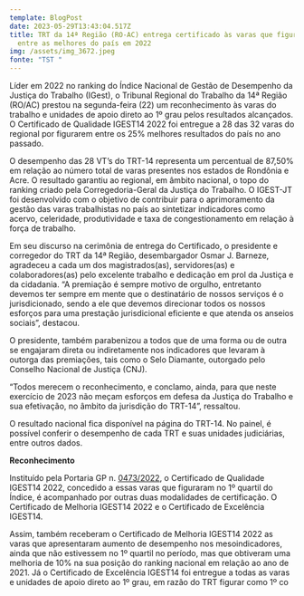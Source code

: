 ```yaml
---
template: BlogPost
date: 2023-05-29T13:43:04.517Z
title: TRT da 14ª Região (RO-AC) entrega certificado às varas que figuraram
  entre as melhores do país em 2022
img: /assets/img_3672.jpeg
fonte: "TST "
---
```

Líder em 2022 no ranking do Índice Nacional de Gestão de Desempenho da Justiça do Trabalho (IGest), o Tribunal Regional do Trabalho da 14ª Região (RO/AC) prestou na segunda-feira (22) um reconhecimento às varas do trabalho e unidades de apoio direto ao 1º grau pelos resultados alcançados. O Certificado de Qualidade IGEST14 2022 foi entregue a 28 das 32 varas do regional por figurarem entre os 25% melhores resultados do país no ano passado.

O desempenho das 28 VT’s do TRT-14 representa um percentual de 87,50% em relação ao número total de varas presentes nos estados de Rondônia e Acre. O resultado garantiu ao regional, em âmbito nacional, o topo do ranking criado pela Corregedoria-Geral da Justiça do Trabalho. O IGEST-JT foi desenvolvido com o objetivo de contribuir para o aprimoramento da gestão das varas trabalhistas no país ao sintetizar indicadores como acervo, celeridade, produtividade e taxa de congestionamento em relação à força de trabalho.

Em seu discurso na cerimônia de entrega do Certificado, o presidente e corregedor do TRT da 14ª Região, desembargador Osmar J. Barneze, agradeceu a cada um dos magistrados(as), servidores(as) e colaboradores(as) pelo excelente trabalho e dedicação em prol da Justiça e da cidadania. “A premiação é sempre motivo de orgulho, entretanto devemos ter sempre em mente que o destinatário de nossos serviços é o jurisdicionado, sendo a ele que devemos direcionar todos os nossos esforços para uma prestação jurisdicional eficiente e que atenda os anseios sociais”, destacou.

O presidente, também parabenizou a todos que de uma forma ou de outra se engajaram direta ou indiretamente nos indicadores que levaram à outorga das premiações, tais como o Selo Diamante, outorgado pelo Conselho Nacional de Justiça (CNJ).

“Todos merecem o reconhecimento, e conclamo, ainda, para que neste exercício de 2023 não meçam esforços em defesa da Justiça do Trabalho e sua efetivação, no âmbito da jurisdição do TRT-14”, ressaltou.

O resultado nacional fica disponível na página do TRT-14. No painel, é possível conferir o desempenho de cada TRT e suas unidades judiciárias, entre outros dados.

**Reconhecimento**

Instituído pela Portaria GP n. [0473/2022](tel:0473/2022), o Certificado de Qualidade IGEST14 2022, concedido a essas varas que figuraram no 1º quartil do Índice, é acompanhado por outras duas modalidades de certificação. O Certificado de Melhoria IGEST14 2022 e o Certificado de Excelência IGEST14.

Assim, também receberam o Certificado de Melhoria IGEST14 2022 as varas que apresentaram aumento de desempenho nos mesoindicadores, ainda que não estivessem no 1º quartil no período, mas que obtiveram uma melhoria de 10% na sua posição do ranking nacional em relação ao ano de 2021. Já o Certificado de Excelência IGEST14 foi entregue a todas as varas e unidades de apoio direto ao 1º grau, em razão do TRT figurar como 1º co